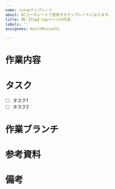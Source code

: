 ```yaml
---
name: issueテンプレート
about: DCコーポレートで使用するテンプレートになります。
title: 例）【Top】topページの作成
labels: ''
assignees: KaitoMizuuchi

---
```


# 作業内容

# タスク
- [ ]  タスク1
- [ ]  タスク2

# 作業ブランチ

# 参考資料

# 備考
